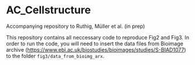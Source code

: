 # AC_Cellstructure
Accompanying repository to Ruthig, Müller et al. (in prep)

This repository contains all neccessary code to reproduce Fig2 and Fig3. In order to run the code, you will need to insert the data files from Bioimage archive (https://www.ebi.ac.uk/biostudies/bioimages/studies/S-BIAD1077) to the folder `fig3/data_from_bioimg_arx`.
